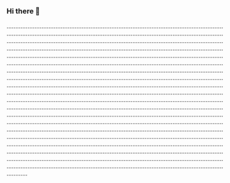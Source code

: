 ### Hi there 👋

............................................................................................................................................................................................................................................................................................................................................................................................................................................................................................................................................................................................................................................................................................................................................................................................................................................................................................................................................................................................................................................................................................................................................................................................................................................................................................................................................................................................................................................................................................................................................................................................................................................................................................................................................................................................................................................................................................................................................................................................................................................................................................................................................................................................................................................................................................................................................................................................................................................................................................................................................................................................